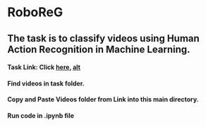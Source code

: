 # RoboReG

## The task is to classify videos using Human Action Recognition in Machine Learning.

#### Task Link: Click [here](https://drive.google.com/file/d/1i2VRHVGlYt-0a7uoFFdEDdyoiV3ajrYp/view), [alt](https://shorturl.at/abefB)

#### Find videos in task folder.
#### Copy and Paste Videos folder from Link into this main directory.
#### Run code in .ipynb file
